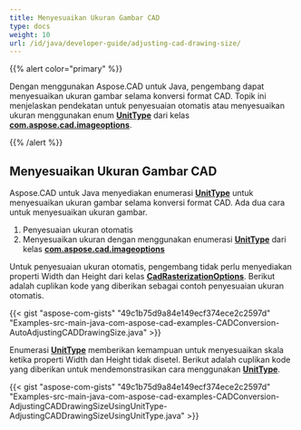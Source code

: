 ```yaml
---
title: Menyesuaikan Ukuran Gambar CAD
type: docs
weight: 10
url: /id/java/developer-guide/adjusting-cad-drawing-size/
---
```


{{% alert color="primary" %}}

Dengan menggunakan Aspose.CAD untuk Java, pengembang dapat menyesuaikan ukuran gambar selama konversi format CAD. Topik ini menjelaskan pendekatan untuk penyesuaian otomatis atau menyesuaikan ukuran menggunakan enum [**UnitType**](https://reference.aspose.com/cad/java/com.aspose.cad.imageoptions/UnitType) dari kelas [**com.aspose.cad.imageoptions**](https://reference.aspose.com/cad/java/com.aspose.cad.imageoptions/package-frame).

{{% /alert %}}

## **Menyesuaikan Ukuran Gambar CAD**

Aspose.CAD untuk Java menyediakan enumerasi [**UnitType**](https://reference.aspose.com/cad/java/com.aspose.cad.imageoptions/UnitType) untuk menyesuaikan ukuran gambar selama konversi format CAD. Ada dua cara untuk menyesuaikan ukuran gambar.

1. Penyesuaian ukuran otomatis
1. Menyesuaikan ukuran dengan menggunakan enumerasi [**UnitType**](https://reference.aspose.com/cad/java/com.aspose.cad.imageoptions/UnitType) dari kelas [**com.aspose.cad.imageoptions**](https://reference.aspose.com/cad/java/com.aspose.cad.imageoptions/package-frame)

Untuk penyesuaian ukuran otomatis, pengembang tidak perlu menyediakan properti Width dan Height dari kelas [**CadRasterizationOptions**](https://reference.aspose.com/cad/java/com.aspose.cad.imageoptions/CadRasterizationOptions). Berikut adalah cuplikan kode yang diberikan sebagai contoh penyesuaian ukuran otomatis.

{{< gist "aspose-com-gists" "49c1b75d9a84e149ecf374ece2c2597d" "Examples-src-main-java-com-aspose-cad-examples-CADConversion-AutoAdjustingCADDrawingSize.java" >}}

Enumerasi [**UnitType**](https://reference.aspose.com/cad/java/com.aspose.cad.imageoptions/UnitType) memberikan kemampuan untuk menyesuaikan skala ketika properti Width dan Height tidak disetel. Berikut adalah cuplikan kode yang diberikan untuk mendemonstrasikan cara menggunakan [**UnitType**](https://reference.aspose.com/cad/java/com.aspose.cad.imageoptions/UnitType).

{{< gist "aspose-com-gists" "49c1b75d9a84e149ecf374ece2c2597d" "Examples-src-main-java-com-aspose-cad-examples-CADConversion-AdjustingCADDrawingSizeUsingUnitType-AdjustingCADDrawingSizeUsingUnitType.java" >}}
